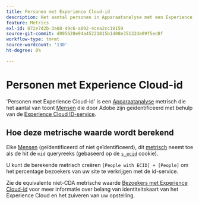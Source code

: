 ```yaml
---
title: Personen met Experience Cloud-id
description: Het aantal personen in Apparaatanalyse met een Experience Cloud-id.
feature: Metrics
exl-id: 072e7d2b-3a08-49c6-a892-4cea2cc10159
source-git-commit: d095628e94a45221815b1d08e35132de09f5ed8f
workflow-type: tm+mt
source-wordcount: '130'
ht-degree: 0%

---
```


# Personen met Experience Cloud-id

&#39;Personen met Experience Cloud-id&#39; is een [Apparaatanalyse](../cda/overview.md) metrisch die het aantal van toont [Mensen](people.md) die door Adobe zijn geïdentificeerd met behulp van de [Experience Cloud ID-service](https://experienceleague.adobe.com/docs/id-service/using/home.html?lang=nl-NL).

## Hoe deze metrische waarde wordt berekend

Elke [Mensen](people.md) (geïdentificeerd of niet geïdentificeerd), dit [metrisch](overview.md) neemt toe als de hit de `mid` queryreeks (gebaseerd op de [`s_ecid`](https://experienceleague.adobe.com/docs/core-services/interface/ec-cookies/cookies-analytics.html?lang=nl-NL) cookie).

U kunt de berekende metrisch creëren `[People with ECID] ÷ [People]` om het percentage bezoekers van uw site te verkrijgen met de id-service.

Zie de equivalente niet-CDA metrische waarde [Bezoekers met Experience Cloud-id](visitors-with-ecid.md) voor meer informatie over belang van identiteitskaart van het Experience Cloud en het zuiveren van uw opstelling.
